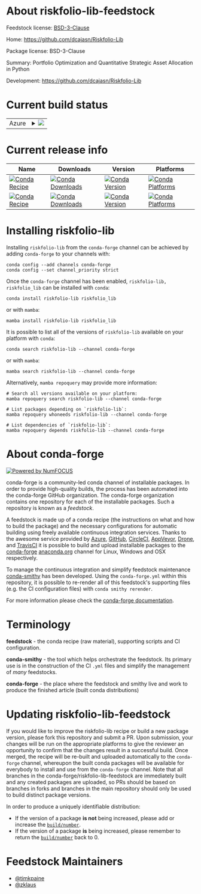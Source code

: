 About riskfolio-lib-feedstock
=============================

Feedstock license: [BSD-3-Clause](https://github.com/conda-forge/riskfolio-lib-feedstock/blob/main/LICENSE.txt)

Home: https://github.com/dcajasn/Riskfolio-Lib

Package license: BSD-3-Clause

Summary: Portfolio Optimization and Quantitative Strategic Asset Allocation in Python

Development: https://github.com/dcajasn/Riskfolio-Lib

Current build status
====================


<table>
    
  <tr>
    <td>Azure</td>
    <td>
      <details>
        <summary>
          <a href="https://dev.azure.com/conda-forge/feedstock-builds/_build/latest?definitionId=17032&branchName=main">
            <img src="https://dev.azure.com/conda-forge/feedstock-builds/_apis/build/status/riskfolio-lib-feedstock?branchName=main">
          </a>
        </summary>
        <table>
          <thead><tr><th>Variant</th><th>Status</th></tr></thead>
          <tbody><tr>
              <td>linux_64_numpy2.0python3.10.____cpython</td>
              <td>
                <a href="https://dev.azure.com/conda-forge/feedstock-builds/_build/latest?definitionId=17032&branchName=main">
                  <img src="https://dev.azure.com/conda-forge/feedstock-builds/_apis/build/status/riskfolio-lib-feedstock?branchName=main&jobName=linux&configuration=linux%20linux_64_numpy2.0python3.10.____cpython" alt="variant">
                </a>
              </td>
            </tr><tr>
              <td>linux_64_numpy2.0python3.11.____cpython</td>
              <td>
                <a href="https://dev.azure.com/conda-forge/feedstock-builds/_build/latest?definitionId=17032&branchName=main">
                  <img src="https://dev.azure.com/conda-forge/feedstock-builds/_apis/build/status/riskfolio-lib-feedstock?branchName=main&jobName=linux&configuration=linux%20linux_64_numpy2.0python3.11.____cpython" alt="variant">
                </a>
              </td>
            </tr><tr>
              <td>linux_64_numpy2.0python3.12.____cpython</td>
              <td>
                <a href="https://dev.azure.com/conda-forge/feedstock-builds/_build/latest?definitionId=17032&branchName=main">
                  <img src="https://dev.azure.com/conda-forge/feedstock-builds/_apis/build/status/riskfolio-lib-feedstock?branchName=main&jobName=linux&configuration=linux%20linux_64_numpy2.0python3.12.____cpython" alt="variant">
                </a>
              </td>
            </tr><tr>
              <td>linux_64_numpy2.0python3.9.____cpython</td>
              <td>
                <a href="https://dev.azure.com/conda-forge/feedstock-builds/_build/latest?definitionId=17032&branchName=main">
                  <img src="https://dev.azure.com/conda-forge/feedstock-builds/_apis/build/status/riskfolio-lib-feedstock?branchName=main&jobName=linux&configuration=linux%20linux_64_numpy2.0python3.9.____cpython" alt="variant">
                </a>
              </td>
            </tr><tr>
              <td>osx_64_numpy2.0python3.10.____cpython</td>
              <td>
                <a href="https://dev.azure.com/conda-forge/feedstock-builds/_build/latest?definitionId=17032&branchName=main">
                  <img src="https://dev.azure.com/conda-forge/feedstock-builds/_apis/build/status/riskfolio-lib-feedstock?branchName=main&jobName=osx&configuration=osx%20osx_64_numpy2.0python3.10.____cpython" alt="variant">
                </a>
              </td>
            </tr><tr>
              <td>osx_64_numpy2.0python3.11.____cpython</td>
              <td>
                <a href="https://dev.azure.com/conda-forge/feedstock-builds/_build/latest?definitionId=17032&branchName=main">
                  <img src="https://dev.azure.com/conda-forge/feedstock-builds/_apis/build/status/riskfolio-lib-feedstock?branchName=main&jobName=osx&configuration=osx%20osx_64_numpy2.0python3.11.____cpython" alt="variant">
                </a>
              </td>
            </tr><tr>
              <td>osx_64_numpy2.0python3.12.____cpython</td>
              <td>
                <a href="https://dev.azure.com/conda-forge/feedstock-builds/_build/latest?definitionId=17032&branchName=main">
                  <img src="https://dev.azure.com/conda-forge/feedstock-builds/_apis/build/status/riskfolio-lib-feedstock?branchName=main&jobName=osx&configuration=osx%20osx_64_numpy2.0python3.12.____cpython" alt="variant">
                </a>
              </td>
            </tr><tr>
              <td>osx_64_numpy2.0python3.9.____cpython</td>
              <td>
                <a href="https://dev.azure.com/conda-forge/feedstock-builds/_build/latest?definitionId=17032&branchName=main">
                  <img src="https://dev.azure.com/conda-forge/feedstock-builds/_apis/build/status/riskfolio-lib-feedstock?branchName=main&jobName=osx&configuration=osx%20osx_64_numpy2.0python3.9.____cpython" alt="variant">
                </a>
              </td>
            </tr>
          </tbody>
        </table>
      </details>
    </td>
  </tr>
</table>

Current release info
====================

| Name | Downloads | Version | Platforms |
| --- | --- | --- | --- |
| [![Conda Recipe](https://img.shields.io/badge/recipe-riskfolio--lib-green.svg)](https://anaconda.org/conda-forge/riskfolio-lib) | [![Conda Downloads](https://img.shields.io/conda/dn/conda-forge/riskfolio-lib.svg)](https://anaconda.org/conda-forge/riskfolio-lib) | [![Conda Version](https://img.shields.io/conda/vn/conda-forge/riskfolio-lib.svg)](https://anaconda.org/conda-forge/riskfolio-lib) | [![Conda Platforms](https://img.shields.io/conda/pn/conda-forge/riskfolio-lib.svg)](https://anaconda.org/conda-forge/riskfolio-lib) |
| [![Conda Recipe](https://img.shields.io/badge/recipe-riskfolio_lib-green.svg)](https://anaconda.org/conda-forge/riskfolio_lib) | [![Conda Downloads](https://img.shields.io/conda/dn/conda-forge/riskfolio_lib.svg)](https://anaconda.org/conda-forge/riskfolio_lib) | [![Conda Version](https://img.shields.io/conda/vn/conda-forge/riskfolio_lib.svg)](https://anaconda.org/conda-forge/riskfolio_lib) | [![Conda Platforms](https://img.shields.io/conda/pn/conda-forge/riskfolio_lib.svg)](https://anaconda.org/conda-forge/riskfolio_lib) |

Installing riskfolio-lib
========================

Installing `riskfolio-lib` from the `conda-forge` channel can be achieved by adding `conda-forge` to your channels with:

```
conda config --add channels conda-forge
conda config --set channel_priority strict
```

Once the `conda-forge` channel has been enabled, `riskfolio-lib, riskfolio_lib` can be installed with `conda`:

```
conda install riskfolio-lib riskfolio_lib
```

or with `mamba`:

```
mamba install riskfolio-lib riskfolio_lib
```

It is possible to list all of the versions of `riskfolio-lib` available on your platform with `conda`:

```
conda search riskfolio-lib --channel conda-forge
```

or with `mamba`:

```
mamba search riskfolio-lib --channel conda-forge
```

Alternatively, `mamba repoquery` may provide more information:

```
# Search all versions available on your platform:
mamba repoquery search riskfolio-lib --channel conda-forge

# List packages depending on `riskfolio-lib`:
mamba repoquery whoneeds riskfolio-lib --channel conda-forge

# List dependencies of `riskfolio-lib`:
mamba repoquery depends riskfolio-lib --channel conda-forge
```


About conda-forge
=================

[![Powered by
NumFOCUS](https://img.shields.io/badge/powered%20by-NumFOCUS-orange.svg?style=flat&colorA=E1523D&colorB=007D8A)](https://numfocus.org)

conda-forge is a community-led conda channel of installable packages.
In order to provide high-quality builds, the process has been automated into the
conda-forge GitHub organization. The conda-forge organization contains one repository
for each of the installable packages. Such a repository is known as a *feedstock*.

A feedstock is made up of a conda recipe (the instructions on what and how to build
the package) and the necessary configurations for automatic building using freely
available continuous integration services. Thanks to the awesome service provided by
[Azure](https://azure.microsoft.com/en-us/services/devops/), [GitHub](https://github.com/),
[CircleCI](https://circleci.com/), [AppVeyor](https://www.appveyor.com/),
[Drone](https://cloud.drone.io/welcome), and [TravisCI](https://travis-ci.com/)
it is possible to build and upload installable packages to the
[conda-forge](https://anaconda.org/conda-forge) [anaconda.org](https://anaconda.org/)
channel for Linux, Windows and OSX respectively.

To manage the continuous integration and simplify feedstock maintenance
[conda-smithy](https://github.com/conda-forge/conda-smithy) has been developed.
Using the ``conda-forge.yml`` within this repository, it is possible to re-render all of
this feedstock's supporting files (e.g. the CI configuration files) with ``conda smithy rerender``.

For more information please check the [conda-forge documentation](https://conda-forge.org/docs/).

Terminology
===========

**feedstock** - the conda recipe (raw material), supporting scripts and CI configuration.

**conda-smithy** - the tool which helps orchestrate the feedstock.
                   Its primary use is in the construction of the CI ``.yml`` files
                   and simplify the management of *many* feedstocks.

**conda-forge** - the place where the feedstock and smithy live and work to
                  produce the finished article (built conda distributions)


Updating riskfolio-lib-feedstock
================================

If you would like to improve the riskfolio-lib recipe or build a new
package version, please fork this repository and submit a PR. Upon submission,
your changes will be run on the appropriate platforms to give the reviewer an
opportunity to confirm that the changes result in a successful build. Once
merged, the recipe will be re-built and uploaded automatically to the
`conda-forge` channel, whereupon the built conda packages will be available for
everybody to install and use from the `conda-forge` channel.
Note that all branches in the conda-forge/riskfolio-lib-feedstock are
immediately built and any created packages are uploaded, so PRs should be based
on branches in forks and branches in the main repository should only be used to
build distinct package versions.

In order to produce a uniquely identifiable distribution:
 * If the version of a package **is not** being increased, please add or increase
   the [``build/number``](https://docs.conda.io/projects/conda-build/en/latest/resources/define-metadata.html#build-number-and-string).
 * If the version of a package **is** being increased, please remember to return
   the [``build/number``](https://docs.conda.io/projects/conda-build/en/latest/resources/define-metadata.html#build-number-and-string)
   back to 0.

Feedstock Maintainers
=====================

* [@timkpaine](https://github.com/timkpaine/)
* [@zklaus](https://github.com/zklaus/)

